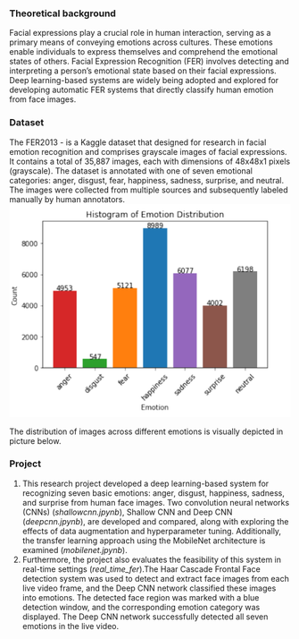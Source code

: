 ### Theoretical background

Facial expressions play a crucial role in human interaction, serving as a primary means of
conveying emotions across cultures. These emotions enable individuals to express themselves
and comprehend the emotional states of others. Facial Expression Recognition (FER) involves
detecting and interpreting a person’s emotional state based on their facial expressions. Deep
learning-based systems are widely being adopted and explored for developing automatic FER
systems that directly classify human emotion from face images.

### Dataset
The FER2013 - is a Kaggle dataset that designed for research in facial emotion recognition and comprises
grayscale images of facial expressions. It contains a total of 35,887 images, each with dimensions
of 48x48x1 pixels (grayscale). The dataset is annotated with one of seven emotional categories: anger,
disgust, fear, happiness, sadness, surprise, and neutral. The images were collected from multiple
sources and subsequently labeled manually by human annotators.
![Description of the Image](Images/p1.png)

The distribution of images
across different emotions is visually depicted in picture below.



### Project
1. This research project developed a deep learning-based system for recognizing seven basic emotions: anger, disgust, happiness,
sadness, and surprise from human face images. Two convolution neural networks (CNNs) (*shallowcnn.jpynb*), Shallow CNN and Deep CNN (*deepcnn.jpynb*), are developed and compared, along with exploring the effects of data augmentation and hyperparameter tuning.
Additionally, the transfer learning approach using the MobileNet architecture is examined (*mobilenet.jpynb*).
2. Furthermore, the project also evaluates the feasibility of this system in real-time settings (*real_time_fer*).The Haar Cascade Frontal Face detection system was used to detect and extract face images from each live video frame, and the Deep CNN network classified these images into emotions. The detected face region was marked with a blue detection window, and the
corresponding emotion category was displayed. The Deep CNN network successfully detected
all seven emotions in the live video.



